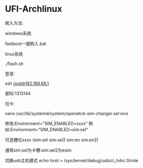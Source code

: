 # UFI-Archlinux
刷入方法:

windows系统

fastboot一键刷入.bat

linux系统

./flash.sh

登录:

ssh root@192.168.68.1

密码:1313144

切卡:

nano /usr/lib/systemd/system/openstick-sim-changer.service

修改:Environment="SIM_ENABLED=xxxx" 例如:Environment="SIM_ENABLED=sim:sel"

可选槽位xxxx (sim:sel sim:sel2 sim:en sim:en2)

通常sim:sel为卡槽:sim:sel2为esim

切换usb主机模式 echo host > /sys/kernel/debug/usb/ci_hdrc.0/role
